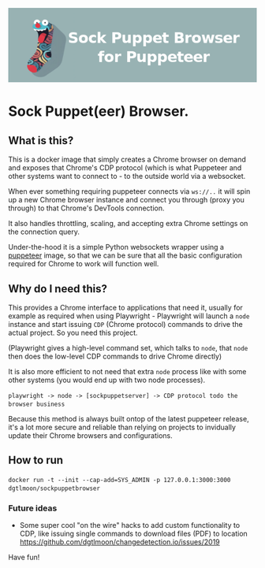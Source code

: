 ![Sock Puppet(eer) Browser](docs/sock-puppet-header.png?raw=true "Sock Puppet(eer) Browser Logo Image")
# Sock Puppet(eer) Browser.

## What is this?

This is a docker image that simply creates a Chrome browser on demand and exposes that Chrome's CDP protocol 
(which is what Puppeteer and other systems want to connect to - to the outside world via a websocket.

When ever something requiring puppeteer connects via `ws://..` it will spin up a new Chrome browser
instance and connect you through (proxy you through) to that Chrome's DevTools connection.

It also handles throttling, scaling, and accepting extra Chrome settings on the connection query.

Under-the-hood it is a simple Python websockets wrapper using a [puppeteer](https://pptr.dev/) image, so 
that we can be sure that all the basic configuration required for Chrome to work will function well.

## Why do I need this?

This provides a Chrome interface to applications that need it, usually for example as required 
when using Playwright - Playwright will launch a `node` instance and start issuing `CDP` (Chrome protocol)
commands to drive the actual project. So you need this project.

(Playwright gives a high-level command set, which talks to `node`, that `node` then does the low-level CDP
commands to drive Chrome directly)

It is also more efficient to not need that extra `node` process like with some other systems 
(you would end up with two node processes).

`playwright -> node -> [sockpuppetserver] -> CDP protocol todo the browser business`

Because this method is always built ontop of the latest puppeteer release, it's a lot more secure and reliable
than relying on projects to invidually update their Chrome browsers and configurations.

## How to run

`docker run -t --init --cap-add=SYS_ADMIN -p 127.0.0.1:3000:3000 dgtlmoon/sockpuppetbrowser`

### Future ideas

- Some super cool "on the wire" hacks to add custom functionality to CDP, like issuing single commands to download files (PDF) to location https://github.com/dgtlmoon/changedetection.io/issues/2019

Have fun!
